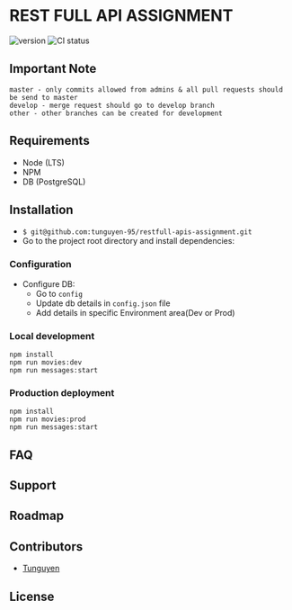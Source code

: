 # REST FULL API ASSIGNMENT

![version](https://img.shields.io/badge/version-1.0.0-blue.svg)
![CI status](https://img.shields.io/badge/build-passing-brightgreen.svg)

## Important Note

```
master - only commits allowed from admins & all pull requests should be send to master
develop - merge request should go to develop branch
other - other branches can be created for development
```

## Requirements

- Node (LTS)
- NPM
- DB (PostgreSQL)

## Installation

- `$ git@github.com:tunguyen-95/restfull-apis-assignment.git`
- Go to the project root directory and install dependencies:

### Configuration
- Configure DB:
  - Go to `config`
  - Update db details in `config.json` file
  - Add details in specific Environment area(Dev or Prod)

### Local development

```
npm install
npm run movies:dev
npm run messages:start
```

### Production deployment
```
npm install
npm run movies:prod
npm run messages:start
```

## FAQ

## Support

## Roadmap

## Contributors

- [Tunguyen](https://github.com/tunguyen-95)

## License
